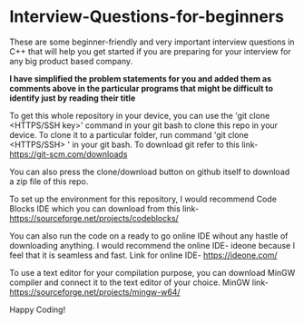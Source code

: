 # Interview-Questions-for-beginners
These are some beginner-friendly and very important interview questions in C++ that will help you get started if you are preparing for your interview for any big product based company.

**I have simplified the problem statements for you and added them as comments above in the particular programs that might be difficult to identify just by reading their title**

To get this whole repository in your device, you can use the 'git clone <HTTPS/SSH key>' command in your git bash to clone this repo in your device.
To clone it to a particular folder, run command 'git clone <HTTPS/SSH> <FolderName>' in your git bash.
To download git refer to this link- https://git-scm.com/downloads

You can also press the clone/download button on github itself to download a zip file of this repo.

To set up the environment for this repository, I would recommend Code Blocks IDE which you can download from this link- https://sourceforge.net/projects/codeblocks/

You can also run the code on a ready to go online IDE wihout any hastle of downloading anything. I would recommend the online IDE- ideone because I feel that it is seamless and fast.
Link for online IDE- https://ideone.com/

To use a text editor for your compilation purpose, you can download MinGW compiler and connect it to the text editor of your choice.
MinGW link- https://sourceforge.net/projects/mingw-w64/

Happy Coding!
